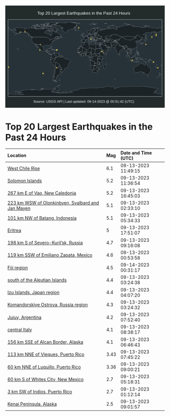 ![Map](./map.png)

# Top 20 Largest Earthquakes in the Past 24 Hours

| Location | Mag | Date and Time (UTC) |
|:---|:---|:---|
| [West Chile Rise](https://earthquake.usgs.gov/earthquakes/eventpage/us7000kvhu) | 6.1 | 09-13-2023 11:49:15 |
| [Solomon Islands](https://earthquake.usgs.gov/earthquakes/eventpage/us7000kvhq) | 5.2 | 09-13-2023 11:36:54 |
| [267 km E of Vao, New Caledonia](https://earthquake.usgs.gov/earthquakes/eventpage/us7000kvj4) | 5.2 | 09-13-2023 16:45:03 |
| [223 km WSW of Olonkinbyen, Svalbard and Jan Mayen](https://earthquake.usgs.gov/earthquakes/eventpage/us7000kvf0) | 5.1 | 09-13-2023 02:33:10 |
| [101 km NW of Batang, Indonesia](https://earthquake.usgs.gov/earthquakes/eventpage/us7000kvfm) | 5.1 | 09-13-2023 05:34:33 |
| [Eritrea](https://earthquake.usgs.gov/earthquakes/eventpage/us7000kvkg) | 5 | 09-13-2023 17:51:07 |
| [198 km S of Severo-Kuril’sk, Russia](https://earthquake.usgs.gov/earthquakes/eventpage/us7000kvhe) | 4.7 | 09-13-2023 09:16:08 |
| [119 km SSW of Emiliano Zapata, Mexico](https://earthquake.usgs.gov/earthquakes/eventpage/us7000kveh) | 4.6 | 09-13-2023 00:53:58 |
| [Fiji region](https://earthquake.usgs.gov/earthquakes/eventpage/us7000kvmm) | 4.5 | 09-14-2023 00:31:17 |
| [south of the Aleutian Islands](https://earthquake.usgs.gov/earthquakes/eventpage/ak023brfidbg) | 4.4 | 09-13-2023 03:24:38 |
| [Izu Islands, Japan region](https://earthquake.usgs.gov/earthquakes/eventpage/us7000kvfd) | 4.4 | 09-13-2023 04:07:20 |
| [Komandorskiye Ostrova, Russia region](https://earthquake.usgs.gov/earthquakes/eventpage/us7000kvf4) | 4.3 | 09-13-2023 03:24:32 |
| [Jujuy, Argentina](https://earthquake.usgs.gov/earthquakes/eventpage/us7000kvh4) | 4.2 | 09-13-2023 07:52:40 |
| [central Italy](https://earthquake.usgs.gov/earthquakes/eventpage/us7000kvh7) | 4.1 | 09-13-2023 08:38:17 |
| [156 km SSE of Alcan Border, Alaska](https://earthquake.usgs.gov/earthquakes/eventpage/us7000kvgv) | 4.1 | 09-13-2023 06:46:43 |
| [113 km NNE of Vieques, Puerto Rico](https://earthquake.usgs.gov/earthquakes/eventpage/pr71424658) | 3.43 | 09-13-2023 07:45:22 |
| [60 km NNE of Luquillo, Puerto Rico](https://earthquake.usgs.gov/earthquakes/eventpage/pr2023256000) | 3.36 | 09-13-2023 09:00:21 |
| [60 km S of Whites City, New Mexico](https://earthquake.usgs.gov/earthquakes/eventpage/tx2023ryhu) | 2.7 | 09-13-2023 05:18:31 |
| [3 km SW of Indios, Puerto Rico](https://earthquake.usgs.gov/earthquakes/eventpage/pr71424643) | 2.7 | 09-13-2023 01:12:14 |
| [Kenai Peninsula, Alaska](https://earthquake.usgs.gov/earthquakes/eventpage/ak023briy31b) | 2.5 | 09-13-2023 09:01:57 |
